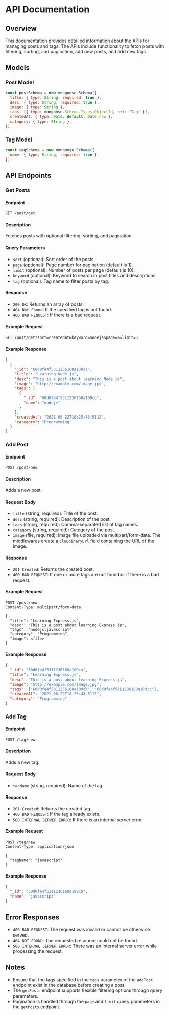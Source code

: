 # API Documentation

## Overview

This documentation provides detailed information about the APIs for managing posts and tags. The APIs include functionality to fetch posts with filtering, sorting, and pagination, add new posts, and add new tags.

## Models

### Post Model

```javascript
const postSchema = new mongoose.Schema({
  title: { type: String, required: true },
  desc: { type: String, required: true },
  image: { type: String },
  tags: [{ type: mongoose.Schema.Types.ObjectId, ref: "Tag" }],
  createdAt: { type: Date, default: Date.now },
  category: { type: String },
});
```

### Tag Model

```javascript
const tagSchema = new mongoose.Schema({
  name: { type: String, required: true },
});
```

## API Endpoints

### Get Posts

#### Endpoint

`GET /post/get`

#### Description

Fetches posts with optional filtering, sorting, and pagination.

#### Query Parameters

- `sort` (optional): Sort order of the posts.
- `page` (optional): Page number for pagination (default is 1).
- `limit` (optional): Number of posts per page (default is 10).
- `keyword` (optional): Keyword to search in post titles and descriptions.
- `tag` (optional): Tag name to filter posts by tag.

#### Response

- `200 OK`: Returns an array of posts.
- `404 Not Found`: If the specified tag is not found.
- `400 BAD REQUEST`: If there is a bad request.

#### Example Request

```http
GET /post/get?sort=createdAt&keyword=nodejs&page=2&limit=5
```

#### Example Response

```json
[
  {
    "_id": "60d0fe4f5311236168a109ca",
    "title": "Learning Node.js",
    "desc": "This is a post about learning Node.js",
    "image": "http://example.com/image.jpg",
    "tags": [
      {
        "_id": "60d0fe4f5311236168a109cb",
        "name": "nodejs"
      }
    ],
    "createdAt": "2021-06-22T18:25:43.511Z",
    "category": "Programming"
  }
]
```

### Add Post

#### Endpoint

`POST /post/new`

#### Description

Adds a new post.

#### Request Body

- `title` (string, required): Title of the post.
- `desc` (string, required): Description of the post.
- `tags` (string, required): Comma-separated list of tag names.
- `category` (string, required): Category of the post.
- `image` (file, required): Image file uploaded via multipart/form-data. The middlewares create a `cloudinaryUrl` field containing the URL of the image.

#### Response

- `201 Created`: Returns the created post.
- `400 BAD REQUEST`: If one or more tags are not found or if there is a bad request.

#### Example Request

```http
POST /post/new
Content-Type: multipart/form-data

{
  "title": "Learning Express.js",
  "desc": "This is a post about learning Express.js",
  "tags": "nodejs,javascript",
  "category": "Programming",
  "image": <file>
}
```

#### Example Response

```json
{
  "_id": "60d0fe4f5311236168a109ca",
  "title": "Learning Express.js",
  "desc": "This is a post about learning Express.js",
  "image": "http://example.com/image.jpg",
  "tags": ["60d0fe4f5311236168a109cb", "60d0fe4f5311236168a109cc"],
  "createdAt": "2021-06-22T18:25:43.511Z",
  "category": "Programming"
}
```

### Add Tag

#### Endpoint

`POST /tag/new`

#### Description

Adds a new tag.

#### Request Body

- `tagName` (string, required): Name of the tag.

#### Response

- `201 Created`: Returns the created tag.
- `400 BAD REQUEST`: If the tag already exists.
- `500 INTERNAL SERVER ERROR`: If there is an internal server error.

#### Example Request

```http
POST /tag/new
Content-Type: application/json

{
  "tagName": "javascript"
}
```

#### Example Response

```json
{
  "_id": "60d0fe4f5311236168a109cb",
  "name": "javascript"
}
```

## Error Responses

- `400 BAD REQUEST`: The request was invalid or cannot be otherwise served.
- `404 NOT FOUND`: The requested resource could not be found.
- `500 INTERNAL SERVER ERROR`: There was an internal server error while processing the request.

## Notes

- Ensure that the tags specified in the `tags` parameter of the `addPost` endpoint exist in the database before creating a post.
- The `getPosts` endpoint supports flexible filtering options through query parameters.
- Pagination is handled through the `page` and `limit` query parameters in the `getPosts` endpoint.
